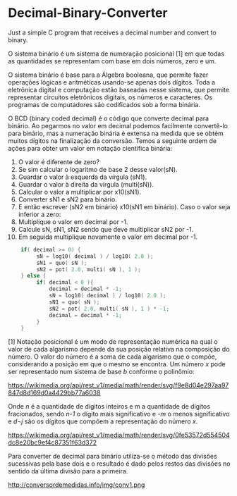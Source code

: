 # Decimal-Binary-Converter
Just a simple C program that receives a decimal number and convert to binary.


O sistema binário é um sistema de numeração posicional [1] em que todas as quantidades se representam com base em dois números, zero e um.

O sistema binário é base para a Álgebra booleana, que permite fazer operações lógicas e aritméticas usando-se apenas dois dígitos. Toda a eletrônica digital e computação estão baseadas nesse sistema, que permite representar circuitos eletrônicos digitais, os números e caracteres. Os programas de computadores são codificados sob a forma binária.

O BCD (binary coded decimal) é o código que converte decimal para binário. Ao pegarmos no valor em decimal podemos facilmente convertê-lo para binário, mas a numeração binária é extensa na medida que se obtém muitos dígitos na finalização da conversão. Temos a seguinte ordem de ações para obter um valor em notação científica binária:


1.	O valor é diferente de zero?
2.	Se sim calcular o logaritmo de base 2 desse valor(sN).
3.	Guardar o valor à esquerda da vírgula (sN1).
4.	Guardar o valor à direita da vírgula (multi(sN)).
5.	Calcular o valor a multiplicar por x10(sN1).
6.	Converter sN1 e sN2 para binário.
7.	E então escrever (sN2 em binário) x10(sN1 em binário).
Caso o valor seja inferior a zero:
1.	Multiplique o valor em decimal por -1.
2.	Calcule sN, sN1, sN2 sendo que deve multiplicar sN2 por -1.
3.	Em seguida multiplique novamente o valor em decimal por -1.

```C
    if( decimal >= 0) {
         sN = log10( decimal ) / log10( 2.0 );
         sN1 = quo( sN );
         sN2 = pot( 2.0, multi( sN ), 1 );
    } else {
         if( decimal < 0 ){
             decimal = decimal * -1;
             sN = log10( decimal ) / log10( 2.0 );
             sN1 = quo( sN );
             sN2 = pot( 2.0, multi( sN ), 1 ) * -1;
             decimal = decimal * -1;
         }
    }

```


[1] Notação posicional é um modo de representação numérica na qual o valor de cada algarismo depende da sua posição relativa na composição do número. O valor do número é a soma de cada algarismo que o compõe, considerando a posição em que o mesmo se encontra. Um número *x* pode ser representado num sistema de base *b* conforme o polinômio:

https://wikimedia.org/api/rest_v1/media/math/render/svg/f9e8d04e297aa97847d8d169d0a4429bb77a6038

Onde *n* é a quantidade de dígitos inteiros e m a quantidade de dígitos fracionados, sendo *n-1* o dígito mais significativo e *-m* o menos significativo e *d¬j* são os dígitos que compõem a representação do número *x*.

https://wikimedia.org/api/rest_v1/media/math/render/svg/0fe53572d554504dc8e20bc9ef4c87351f63d372

Para converter de decimal para binário utiliza-se o método das divisões sucessivas pela base dois e o resultado é dado pelos restos das divisões no sentido da última divisão para a primeira.

http://conversordemedidas.info/img/conv1.png